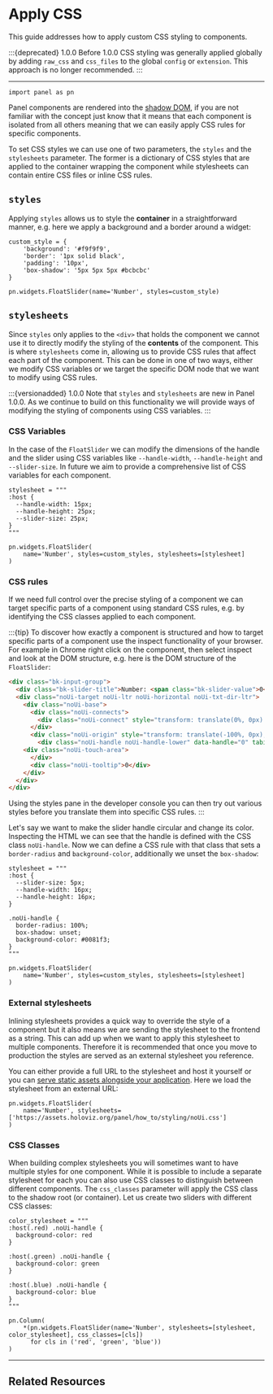 # Apply CSS

This guide addresses how to apply custom CSS styling to components.

:::{deprecated} 1.0.0
Before 1.0.0 CSS styling was generally applied globally by adding `raw_css` and `css_files` to the global `config` or `extension`. This approach is no longer recommended.
:::

---

```{pyodide}
import panel as pn
```

Panel components are rendered into the [shadow DOM](https://developer.mozilla.org/en-US/docs/Web/Web_Components/Using_shadow_DOM), if you are not familiar with the concept just know that it means that each component is isolated from all others meaning that we can easily apply CSS rules for specific components.

To set CSS styles we can use one of two parameters, the `styles` and the `stylesheets` parameter. The former is a dictionary of CSS styles that are applied to the container wrapping the component while stylesheets can contain entire CSS files or inline CSS rules.

## `styles`

Applying `styles` allows us to style the **container** in a straightforward manner, e.g. here we apply a background and a border around a widget:

```{pyodide}
custom_style = {
    'background': '#f9f9f9',
    'border': '1px solid black',
    'padding': '10px',
    'box-shadow': '5px 5px 5px #bcbcbc'
}

pn.widgets.FloatSlider(name='Number', styles=custom_style)
```

## `stylesheets`

Since `styles` only applies to the `<div>` that holds the component we cannot use it to directly modify the styling of the **contents** of the component. This is where `stylesheets` come in, allowing us to provide CSS rules that affect each part of the component. This can be done in one of two ways, either we modify CSS variables or we target the specific DOM node that we want to modify using CSS rules.

:::{versionadded} 1.0.0
Note that `styles` and `stylesheets` are new in Panel 1.0.0. As we continue to build on this functionality we will provide ways of modifying the styling of components using CSS variables.
:::

### CSS Variables

In the case of the `FloatSlider` we can modify the dimensions of the handle and the slider using CSS variables like `--handle-width`, `--handle-height` and `--slider-size`. In future we aim to provide a comprehensive list of CSS variables for each component.

```{pyodide}
stylesheet = """
:host {
  --handle-width: 15px;
  --handle-height: 25px;
  --slider-size: 25px;
}
"""

pn.widgets.FloatSlider(
    name='Number', styles=custom_styles, stylesheets=[stylesheet]
)
```

### CSS rules

If we need full control over the precise styling of a component we can target specific parts of a component using standard CSS rules, e.g. by identifying the CSS classes applied to each component.

:::{tip}
To discover how exactly a component is structured and how to target specific parts of a component use the inspect functionality of your browser. For example in Chrome right click on the component, then select inspect and look at the DOM structure, e.g. here is the DOM structure of the `FloatSlider`:

```html
<div class="bk-input-group">
  <div class="bk-slider-title">Number: <span class="bk-slider-value">0</span></div>
  <div class="noUi-target noUi-ltr noUi-horizontal noUi-txt-dir-ltr">
    <div class="noUi-base">
      <div class="noUi-connects">
        <div class="noUi-connect" style="transform: translate(0%, 0px) scale(0, 1); background-color: rgb(230, 230, 230);"></div>
      </div>
      <div class="noUi-origin" style="transform: translate(-100%, 0px); z-index: 4;">
        <div class="noUi-handle noUi-handle-lower" data-handle="0" tabindex="0" role="slider" aria-orientation="horizontal" aria-valuemin="0.0" aria-valuemax="1.0" aria-valuenow="0.0" aria-valuetext="0.00">
	<div class="noUi-touch-area">
      </div>
      <div class="noUi-tooltip">0</div>
    </div>
  </div>
</div>
```

Using the styles pane in the developer console you can then try out various styles before you translate them into specific CSS rules.
:::

Let's say we want to make the slider handle circular and change its color. Inspecting the HTML we can see that the handle is defined with the CSS class `noUi-handle`. Now we can define a CSS rule with that class that sets a `border-radius` and `background-color`, additionally we unset the `box-shadow`:

```{pyodide}
stylesheet = """
:host {
  --slider-size: 5px;
  --handle-width: 16px;
  --handle-height: 16px;
}

.noUi-handle {
  border-radius: 100%;
  box-shadow: unset;
  background-color: #0081f3;
}
"""

pn.widgets.FloatSlider(
    name='Number', styles=custom_styles, stylesheets=[stylesheet]
)
```

### External stylesheets

Inlining stylesheets provides a quick way to override the style of a component but it also means we are sending the stylesheet to the frontend as a string. This can add up when we want to apply this stylesheet to multiple components. Therefore it is recommended that once you move to production the styles are served as an external stylesheet you reference.

You can either provide a full URL to the stylesheet and host it yourself or you can [serve static assets alongside your application](../server/static_files.md). Here we load the stylesheet from an external URL:

```{pyodide}
pn.widgets.FloatSlider(
    name='Number', stylesheets=['https://assets.holoviz.org/panel/how_to/styling/noUi.css']
)
```

### CSS Classes

When building complex stylesheets you will sometimes want to have multiple styles for one component. While it is possible to include a separate stylesheet for each you can also use CSS classes to distinguish between different components. The `css_classes` parameter will apply the CSS class to the shadow root (or container). Let us create two sliders with different CSS classes:

```{pyodide}
color_stylesheet = """
:host(.red) .noUi-handle {
  background-color: red
}

:host(.green) .noUi-handle {
  background-color: green
}

:host(.blue) .noUi-handle {
  background-color: blue
}
"""

pn.Column(
    *(pn.widgets.FloatSlider(name='Number', stylesheets=[stylesheet, color_stylesheet], css_classes=[cls])
      for cls in ('red', 'green', 'blue'))
)
```

---

## Related Resources
